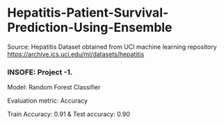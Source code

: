 # Hepatitis-Patient-Survival-Prediction-Using-Ensemble
Source: Hepatitis Dataset obtained from UCI machine learning repository https://archive.ics.uci.edu/ml/datasets/hepatitis

### INSOFE: Project -1. 

Model: Random Forest Classifier

Evaluation metric: Accuracy

Train Accuracy: 0.91 & Test accuracy: 0.90
